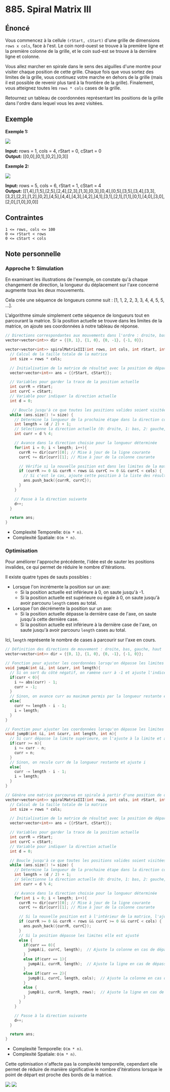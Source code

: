 # 885. Spiral Matrix III

## Énoncé

Vous commencez à la cellule `(rStart, cStart)` d'une grille de dimensions `rows x cols`, face à l'est. Le coin nord-ouest se trouve à la première ligne et la première colonne de la grille, et le coin sud-est se trouve à la dernière ligne et colonne.

Vous allez marcher en spirale dans le sens des aiguilles d'une montre pour visiter chaque position de cette grille. Chaque fois que vous sortez des limites de la grille, vous continuez votre marche en dehors de la grille (mais il est possible de revenir plus tard à la frontière de la grille). Finalement, vous atteignez toutes les `rows * cols` cases de la grille.

Retournez un tableau de coordonnées représentant les positions de la grille dans l'ordre dans lequel vous les avez visitées.

## Exemple

**Exemple 1:**

<img src="./imgs/img1.png"/>

**Input:** rows = 1, cols = 4, rStart = 0, cStart = 0  
**Output:** [[0,0],[0,1],[0,2],[0,3]]

**Exemple 2:**

<img src="./imgs/img2.png"/>

**Input:** rows = 5, cols = 6, rStart = 1, cStart = 4  
**Output:** [[1,4],[1,5],[2,5],[2,4],[2,3],[1,3],[0,3],[0,4],[0,5],[3,5],[3,4],[3,3],[3,2],[2,2],[1,2],[0,2],[4,5],[4,4],[4,3],[4,2],[4,1],[3,1],[2,1],[1,1],[0,1],[4,0],[3,0],[2,0],[1,0],[0,0]]

## Contraintes

`1 <= rows, cols <= 100`  
`0 <= rStart < rows`  
`0 <= cStart < cols`

## Note personnelle

### Approche 1: Simulation

En examinant les illustrations de l'exemple, on constate qu'à chaque changement de direction, la longueur du déplacement sur l'axe concerné augmente tous les deux mouvements.

Cela crée une séquence de longueurs comme suit : [1, 1, 2, 2, 3, 3, 4, 4, 5, 5, ...].

L'algorithme simule simplement cette séquence de longueurs tout en parcourant la matrice. Si la position actuelle se trouve dans les limites de la matrice, on ajoute ses coordonnées à notre tableau de réponse.

```cpp
// Directions correspondantes aux mouvements dans l'ordre : droite, bas, gauche, haut
vector<vector<int>> dir = {{0, 1}, {1, 0}, {0, -1}, {-1, 0}};

vector<vector<int>> spiralMatrixIII(int rows, int cols, int rStart, int cStart) {
  // Calcul de la taille totale de la matrice
  int size = rows * cols;

  // Initialisation de la matrice de résultat avec la position de départ
  vector<vector<int>> ans = {{rStart, cStart}};

  // Variables pour garder la trace de la position actuelle
  int currR = rStart;
  int currC = cStart;
  // Variable pour indiquer la direction actuelle
  int d = 0;

   // Boucle jusqu'à ce que toutes les positions valides soient visitées
  while (ans.size() != size) {
    // Détermine la longueur de la prochaine étape dans la direction courante
    int length = (d / 2) + 1;
    // Sélectionne la direction actuelle (0: droite, 1: bas, 2: gauche, 3: haut)
    int curr = d % 4;

    // Avance dans la direction choisie pour la longueur déterminée
    for(int i = 0; i < length; i++){
      currR += dir[curr][0]; // Mise à jour de la ligne courante
      currC += dir[curr][1]; // Mise à jour de la colonne courante

      // Vérifie si la nouvelle position est dans les limites de la matrice
      if (currR >= 0 && currR < rows && currC >= 0 && currC < cols) {
        // Si c'est le cas, ajoute cette position à la liste des résultats
        ans.push_back({currR, currC});
      }
    }

    // Passe à la direction suivante
    d++;
  }

  return ans;
}
```

- Complexité Temporelle: `O(m * n)`.
- Complexité Spatiale: `O(m * n)`.

### Optimisation

Pour améliorer l'approche précédente, l'idée est de sauter les positions invalides, ce qui permet de réduire le nombre d'itérations.

Il existe quatre types de sauts possibles :

- Lorsque l'on incrémente la position sur un axe:
  - Si la position actuelle est inférieure à 0, on saute jusqu'à -1.
  - Si la position actuelle est supérieure ou égale à 0, on saute jusqu'à avoir parcouru `length` cases au total.
- Lorsque l'on décrémente la position sur un axe:
  - Si la position actuelle dépasse la dernière case de l'axe, on saute jusqu'à cette dernière case.
  - Si la position actuelle est inférieure à la dernière case de l'axe, on saute jusqu'à avoir parcouru `length` cases au total.

Ici, `length` représente le nombre de cases à parcourir sur l'axe en cours.

```cpp
// Définition des directions de mouvement : droite, bas, gauche, haut
vector<vector<int>> dir = {{0, 1}, {1, 0}, {0, -1}, {-1, 0}};

// Fonction pour ajuster les coordonnées lorsqu'on dépasse les limites sur les axes positif
void jumpA(int &i, int &curr, int length){
  // Si on sort du côté négatif, on ramène curr à -1 et ajuste l'indice i
  if(curr < 0){
    i += abs(curr) - 1;
    curr = -1;
  }
  // Sinon, on avance curr au maximum permis par la longueur restante et ajuste i
  else{
    curr += length - i - 1;
    i = length;
  }
}

// Fonction pour ajuster les coordonnées lorsqu'on dépasse les limites sur les axes négatif
void jumpB(int &i, int &curr, int length, int n){
  // Si curr dépasse la limite supérieure, on l'ajuste à la limite et ajuste l'indice i
  if(curr >= n){
    i += curr - n;
    curr = n;
  }
  // Sinon, on recule curr de la longueur restante et ajuste i
  else{
    curr -= length - i - 1;
    i = length;
  }
}

// Génère une matrice parcourue en spirale à partir d'une position de départ
vector<vector<int>> spiralMatrixIII(int rows, int cols, int rStart, int cStart) {
  // Calcul de la taille totale de la matrice
  int size = rows * cols;

  // Initialisation de la matrice de résultat avec la position de départ
  vector<vector<int>> ans = {{rStart, cStart}};

  // Variables pour garder la trace de la position actuelle
  int currR = rStart;
  int currC = cStart;
  // Variable pour indiquer la direction actuelle
  int d = 0;

  // Boucle jusqu'à ce que toutes les positions valides soient visitées
  while (ans.size() != size) {
    // Détermine la longueur de la prochaine étape dans la direction courante
    int length = (d / 2) + 1;
    // Sélectionne la direction actuelle (0: droite, 1: bas, 2: gauche, 3: haut)
    int curr = d % 4;

    // Avance dans la direction choisie pour la longueur déterminée
    for(int i = 0; i < length; i++){
      currR += dir[curr][0]; // Mise à jour de la ligne courante
      currC += dir[curr][1]; // Mise à jour de la colonne courante

      // Si la nouvelle position est à l'intérieur de la matrice, l'ajoute au résultat
      if (currR >= 0 && currR < rows && currC >= 0 && currC < cols) {
        ans.push_back({currR, currC});
      }
      // Si la position dépasse les limites elle est ajusté
      else {
        if(curr == 0){
          jumpA(i, currC, length);  // Ajuste la colonne en cas de dépassement à droite
        }
        else if(curr == 1){
          jumpA(i, currR, length);  // Ajuste la ligne en cas de dépassement en bas
        }
        else if(curr == 2){
          jumpB(i, currC, length, cols);  // Ajuste la colonne en cas de dépassement à gauche
        }
        else {
          jumpB(i, currR, length, rows);  // Ajuste la ligne en cas de dépassement en haut
        }
      }
    }

    // Passe à la direction suivante
    d++;
  }

  return ans;
}
```

- Complexité Temporelle: `O(m * n)`.
- Complexité Spatiale: `O(m * n)`.

Cette optimisation n'affecte pas la complexité temporelle, cependant elle permet de réduire de manière significative le nombre d'itérations lorsque le point de départ est proche des bords de la matrice.

<img src="./imgs/runtime.png"/>
<img src="./imgs/memory.png"/>
